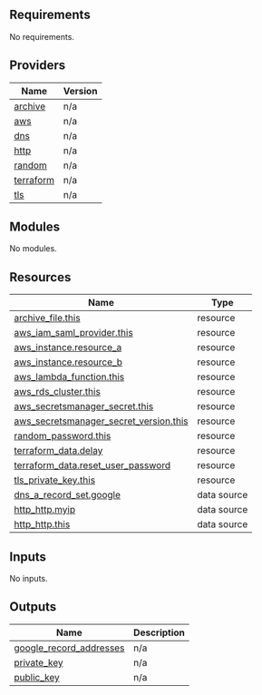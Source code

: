<!-- BEGIN_TF_DOCS -->
## Requirements

No requirements.

## Providers

| Name | Version |
|------|---------|
| <a name="provider_archive"></a> [archive](#provider\_archive) | n/a |
| <a name="provider_aws"></a> [aws](#provider\_aws) | n/a |
| <a name="provider_dns"></a> [dns](#provider\_dns) | n/a |
| <a name="provider_http"></a> [http](#provider\_http) | n/a |
| <a name="provider_random"></a> [random](#provider\_random) | n/a |
| <a name="provider_terraform"></a> [terraform](#provider\_terraform) | n/a |
| <a name="provider_tls"></a> [tls](#provider\_tls) | n/a |

## Modules

No modules.

## Resources

| Name | Type |
|------|------|
| [archive_file.this](https://registry.terraform.io/providers/hashicorp/archive/latest/docs/resources/file) | resource |
| [aws_iam_saml_provider.this](https://registry.terraform.io/providers/hashicorp/aws/latest/docs/resources/iam_saml_provider) | resource |
| [aws_instance.resource_a](https://registry.terraform.io/providers/hashicorp/aws/latest/docs/resources/instance) | resource |
| [aws_instance.resource_b](https://registry.terraform.io/providers/hashicorp/aws/latest/docs/resources/instance) | resource |
| [aws_lambda_function.this](https://registry.terraform.io/providers/hashicorp/aws/latest/docs/resources/lambda_function) | resource |
| [aws_rds_cluster.this](https://registry.terraform.io/providers/hashicorp/aws/latest/docs/resources/rds_cluster) | resource |
| [aws_secretsmanager_secret.this](https://registry.terraform.io/providers/hashicorp/aws/latest/docs/resources/secretsmanager_secret) | resource |
| [aws_secretsmanager_secret_version.this](https://registry.terraform.io/providers/hashicorp/aws/latest/docs/resources/secretsmanager_secret_version) | resource |
| [random_password.this](https://registry.terraform.io/providers/hashicorp/random/latest/docs/resources/password) | resource |
| [terraform_data.delay](https://registry.terraform.io/providers/hashicorp/terraform/latest/docs/resources/data) | resource |
| [terraform_data.reset_user_password](https://registry.terraform.io/providers/hashicorp/terraform/latest/docs/resources/data) | resource |
| [tls_private_key.this](https://registry.terraform.io/providers/hashicorp/tls/latest/docs/resources/private_key) | resource |
| [dns_a_record_set.google](https://registry.terraform.io/providers/hashicorp/dns/latest/docs/data-sources/a_record_set) | data source |
| [http_http.myip](https://registry.terraform.io/providers/hashicorp/http/latest/docs/data-sources/http) | data source |
| [http_http.this](https://registry.terraform.io/providers/hashicorp/http/latest/docs/data-sources/http) | data source |

## Inputs

No inputs.

## Outputs

| Name | Description |
|------|-------------|
| <a name="output_google_record_addresses"></a> [google\_record\_addresses](#output\_google\_record\_addresses) | n/a |
| <a name="output_private_key"></a> [private\_key](#output\_private\_key) | n/a |
| <a name="output_public_key"></a> [public\_key](#output\_public\_key) | n/a |
<!-- END_TF_DOCS -->